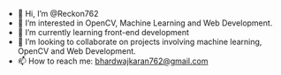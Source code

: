 - 👋 Hi, I’m @Reckon762
- 👀 I’m interested in OpenCV, Machine Learning and Web Development.
- 🌱 I’m currently learning front-end development
- 💞️ I’m looking to collaborate on projects involving machine learning, OpenCV and Web Development.
- 📫 How to reach me: bhardwajkaran762@gmail.com 

<!---
Reckon762/Reckon762 is a ✨ special ✨ repository because its `README.md` (this file) appears on your GitHub profile.
You can click the Preview link to take a look at your changes.
--->
